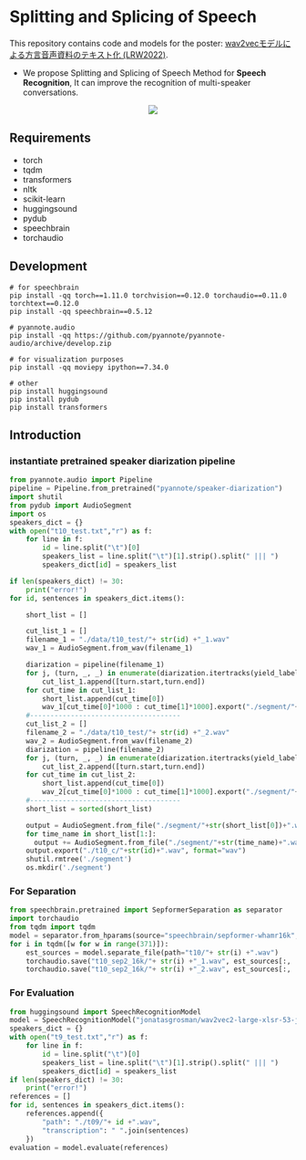 # Splitting and Splicing of Speech

This repository contains code and models for the poster: [wav2vecモデルによる方言音声資料のテキスト化 (LRW2022)](https://clrd.ninjal.ac.jp/lrw2022-programme-c.html). 

- We propose Splitting and Splicing of Speech Method for **Speech Recognition**, It can improve the recognition of multi-speaker conversations.

<p align="center">
<img src= width=800/>
</p>

## Requirements

- torch
- tqdm
- transformers
- nltk
- scikit-learn
- huggingsound
- pydub
- speechbrain
- torchaudio

## Development

```shell
# for speechbrain
pip install -qq torch==1.11.0 torchvision==0.12.0 torchaudio==0.11.0 torchtext==0.12.0
pip install -qq speechbrain==0.5.12

# pyannote.audio
pip install -qq https://github.com/pyannote/pyannote-audio/archive/develop.zip

# for visualization purposes
pip install -qq moviepy ipython==7.34.0

# other
pip install huggingsound
pip install pydub
pip install transformers
```

## Introduction
### instantiate pretrained speaker diarization pipeline
```python
from pyannote.audio import Pipeline
pipeline = Pipeline.from_pretrained("pyannote/speaker-diarization")
import shutil
from pydub import AudioSegment
import os
speakers_dict = {}
with open("t10_test.txt","r") as f:
    for line in f:
        id = line.split("\t")[0]
        speakers_list = line.split("\t")[1].strip().split(" ||| ")
        speakers_dict[id] = speakers_list

if len(speakers_dict) != 30:
    print("error!")
for id, sentences in speakers_dict.items():

    short_list = []

    cut_list_1 = []
    filename_1 = "./data/t10_test/"+ str(id) +"_1.wav"   
    wav_1 = AudioSegment.from_wav(filename_1)

    diarization = pipeline(filename_1)
    for j, (turn, _, _) in enumerate(diarization.itertracks(yield_label=True)):
        cut_list_1.append([turn.start,turn.end])
    for cut_time in cut_list_1:
        short_list.append(cut_time[0])
        wav_1[cut_time[0]*1000 : cut_time[1]*1000].export("./segment/"+ str(cut_time[0]) +".wav")
    #-------------------------------------
    cut_list_2 = []
    filename_2 = "./data/t10_test/"+ str(id) +"_2.wav"
    wav_2 = AudioSegment.from_wav(filename_2)
    diarization = pipeline(filename_2)
    for j, (turn, _, _) in enumerate(diarization.itertracks(yield_label=True)):
        cut_list_2.append([turn.start,turn.end])
    for cut_time in cut_list_2:
        short_list.append(cut_time[0])
        wav_2[cut_time[0]*1000 : cut_time[1]*1000].export("./segment/"+ str(cut_time[0]) +".wav")
    #-------------------------------------
    short_list = sorted(short_list)

    output = AudioSegment.from_file("./segment/"+str(short_list[0])+".wav")
    for time_name in short_list[1:]:
      output += AudioSegment.from_file("./segment/"+str(time_name)+".wav")
    output.export("./t10_c/"+str(id)+".wav", format="wav")
    shutil.rmtree('./segment')  
    os.mkdir('./segment')  
```

### For Separation
```python
from speechbrain.pretrained import SepformerSeparation as separator
import torchaudio
from tqdm import tqdm
model = separator.from_hparams(source="speechbrain/sepformer-whamr16k", savedir='pretrained_models/sepformer-whamr16k')
for i in tqdm([w for w in range(371)]):
    est_sources = model.separate_file(path="t10/"+ str(i) +".wav")
    torchaudio.save("t10_sep2_16k/"+ str(i) +"_1.wav", est_sources[:, :, 0].detach().cpu(), 16000)
    torchaudio.save("t10_sep2_16k/"+ str(i) +"_2.wav", est_sources[:, :, 1].detach().cpu(), 16000)
```

### For Evaluation
```python
from huggingsound import SpeechRecognitionModel
model = SpeechRecognitionModel("jonatasgrosman/wav2vec2-large-xlsr-53-japanese")
speakers_dict = {}
with open("t9_test.txt","r") as f:
    for line in f:
        id = line.split("\t")[0]
        speakers_list = line.split("\t")[1].strip().split(" ||| ")
        speakers_dict[id] = speakers_list
if len(speakers_dict) != 30:
    print("error!")
references = []
for id, sentences in speakers_dict.items():
    references.append({
        "path": "./t09/"+ id +".wav",
        "transcription": " ".join(sentences)
    })
evaluation = model.evaluate(references)
```




